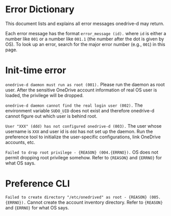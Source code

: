 Error Dictionary
================

This document lists and explains all error messages onedrive-d may return.

Each error message has the format `error_message (id).` where `id` is either a number like `001` or a number like `001.1` (the number after the dot is given by OS). To look up an error, search for the major error number (e.g., `001`) in this page.

# Init-time error

`onedrive-d daemon must run as root (001).` Please run the daemon as root user. After the sensitive OneDrive account information of real OS user is loaded, the privilege will be dropped.

`onedrive-d daemon cannot find the real login user (002).` The environment variable `SUDO_UID` does not exist and therefore onedrive-d cannot figure out which user is behind root.

`User "XXX" (ddd) has not configured onedrive-d (003).` The user whose username is `XXX` and user id is `ddd` has not set up the daemon. Run the preference tool to initialize the user-specific configurations, link OneDrive accounts, etc.

`Failed to drop root privilege - {REASON} (004.{ERRNO}).` OS does not permit dropping root privilege somehow. Refer to `{REASON}` and `{ERRNO}` for what OS says.

# Preference CLI

`Failed to create directory "/etc/onedrived" as root - {REASON} (005.{ERRNO}).` Cannot create the account inventory directory. Refer to `{REASON}` and `{ERRNO}` for what OS says.
